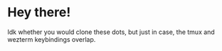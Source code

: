 # Hey there!

Idk whether you would clone these dots, but just in case, the tmux and wezterm keybindings overlap.
